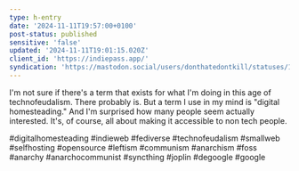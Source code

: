 ```yaml
---
type: h-entry
date: '2024-11-11T19:57:00+0100'
post-status: published
sensitive: 'false'
updated: '2024-11-11T19:01:15.020Z'
client_id: 'https://indiepass.app/'
syndication: 'https://mastodon.social/users/donthatedontkill/statuses/113465861834249313'
---
```

I'm not sure if there's a term that exists for what I'm doing in this age of technofeudalism. There probably is. But a term I use in my mind is "digital homesteading." And I'm surprised how many people seem actually interested. It's, of course, all about making it accessible to non tech people. 

#digitalhomesteading #indieweb #fediverse #technofeudalism #smallweb #selfhosting #opensource #leftism #communism #anarchism #foss #anarchy #anarchocommunist #syncthing #joplin #degoogle #google
